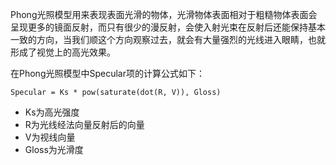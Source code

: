 Phong光照模型用来表现表面光滑的物体，光滑物体表面相对于粗糙物体表面会呈现更多的镜面反射，而只有很少的漫反射，会使入射光束在反射后还能保持基本一致的方向，当我们顺这个方向观察过去，就会有大量强烈的光线进入眼睛，也就形成了视觉上的高光效果。

在Phong光照模型中Specular项的计算公式如下：
```
Specular = Ks * pow(saturate(dot(R, V)), Gloss)
```

- Ks为高光强度
- R为光线经法向量反射后的向量
- V为视线向量
- Gloss为光滑度